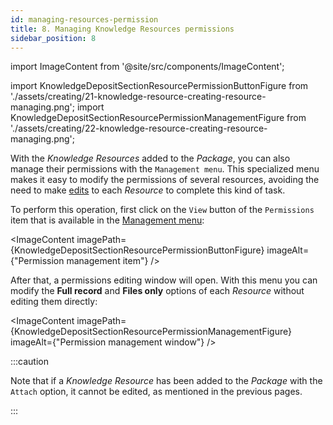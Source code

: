 ```yaml
---
id: managing-resources-permission
title: 8. Managing Knowledge Resources permissions
sidebar_position: 8
---
```


import ImageContent from '@site/src/components/ImageContent';

import KnowledgeDepositSectionResourcePermissionButtonFigure from './assets/creating/21-knowledge-resource-creating-resource-managing.png';
import KnowledgeDepositSectionResourcePermissionManagementFigure from './assets/creating/22-knowledge-resource-creating-resource-managing.png';

With the *Knowledge Resources* added to the *Package*, you can also manage their permissions with the `Management menu`. This specialized menu makes it easy to modify the permissions of several resources, avoiding the need to make [edits](7_editing-resource.md) to each *Resource* to complete this kind of task.

To perform this operation, first click on the `View` button of the `Permissions` item that is available in the [Management menu](2_deposit-interface.md):

<ImageContent
    imagePath={KnowledgeDepositSectionResourcePermissionButtonFigure}
    imageAlt={"Permission management item"}
/>

After that, a permissions editing window will open. With this menu you can modify the **Full record** and **Files only** options of each *Resource* without editing them directly:

<ImageContent
    imagePath={KnowledgeDepositSectionResourcePermissionManagementFigure}
    imageAlt={"Permission management window"}
/>

:::caution

Note that if a *Knowledge Resource* has been added to the *Package* with the `Attach` option, it cannot be edited, as mentioned in the previous pages.

:::
